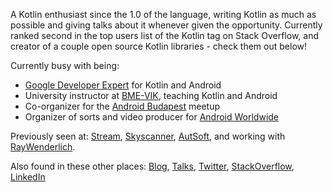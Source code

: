 A Kotlin enthusiast since the 1.0 of the language, writing Kotlin as much as possible and giving talks about it whenever given the opportunity. Currently ranked second in the top users list of the Kotlin tag on Stack Overflow, and creator of a couple open source Kotlin libraries - check them out below!

Currently busy with being:

- [Google Developer Expert](https://developers.google.com/community/experts/directory/profile/profile-marton-braun) for Kotlin and Android
- University instructor at [BME-VIK](https://www.vik.bme.hu/), teaching Kotlin and Android
- Co-organizer for the [Android Budapest](https://www.meetup.com/Android-Budapest/) meetup
- Organizer of sorts and video producer for [Android Worldwide](https://android-worldwide.com/)

Previously seen at: [Stream](https://github.com/GetStream), [Skyscanner](https://github.com/Skyscanner),  [AutSoft](https://github.com/AutSoft), and working with [RayWenderlich](http://raywenderlich.com/).

Also found in these other places: [Blog](https://zsmb.co/), [Talks](https://zsmb.co/talks/), [Twitter](https://twitter.com/zsmb13), [StackOverflow](https://stackoverflow.com/users/4465208/zsmb13), [LinkedIn](https://www.linkedin.com/in/zsmb13/)
